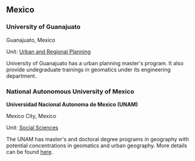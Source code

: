 ## Mexico

### University of Guanajuato

Guanajuato, Mexico

Unit: [Urban and Regional Planning](http://www.posgrados.ugto.mx/Posgrado/Default.aspx?p=170311)

University of Guanajuato has a urban planning master's program. It also provide undegraduate trainings in geomatics under its engineering department.

### National Autonomous University of Mexico
**Universidad Nacional Autonoma de Mexico (UNAM)**

Mexico City, Mexico

Unit: [Social Sciences](https://www.posgrado.unam.mx/oferta/)

The UNAM has master's and doctoral degree programs in geography with potential concentrations in geomatics and urban geography. More details can be found [here](https://www.posgrado.unam.mx/oferta/planes/a3/pp_geografia_tomo_ii.pdf).

